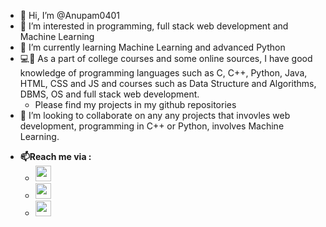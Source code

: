 - 👋 Hi, I’m @Anupam0401
- 👀 I’m interested in programming, full stack web development and Machine Learning
- 🌱 I’m currently learning Machine Learning and advanced Python
- 💻📝 As a part of college courses and some online sources, I have good knowledge of programming languages such as C, C++, Python, Java, HTML, CSS and JS and courses such as Data Structure and Algorithms, DBMS, OS and full stack web development.
    - Please find my projects in my github repositories
- 💞️ I’m looking to collaborate on any any projects that invovles web development, programming in C++ or Python, involves Machine Learning.

* **📫Reach me via :**
  * [<img src="https://user-images.githubusercontent.com/55993073/124291518-47114180-db72-11eb-81cd-85807dde44f7.png" width="25" height="25">](mailto:anupamkumar0401@gmail.com) 
  * [<img src="https://user-images.githubusercontent.com/55993073/124291804-95bedb80-db72-11eb-9e0b-1590a02478e6.png" width="25" height="25">](https://www.instagram.com/anupam_004/)
  * [<img src="https://user-images.githubusercontent.com/55993073/124290881-999e2e00-db71-11eb-9f03-f8a199ae4fc1.png" width="25" height="25">](https://www.linkedin.com/in/anupam-kumar-17b0b9210/)



<!---
Anupam0401/Anupam0401 is a ✨ special ✨ repository because its `README.md` (this file) appears on your GitHub profile.
You can click the Preview link to take a look at your changes.
--->
